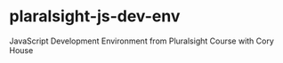 # plaralsight-js-dev-env
JavaScript Development Environment from Pluralsight Course with Cory House
